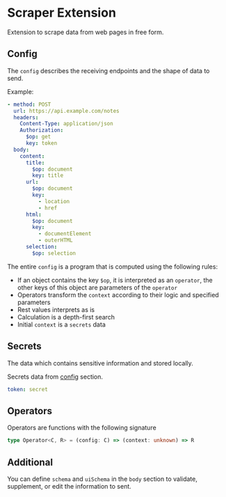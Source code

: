 
# Scraper Extension

Extension to scrape data from web pages in free form.

## Config

The `config` describes the receiving endpoints and the shape of data to send.

Example:

```yaml
- method: POST
  url: https://api.example.com/notes
  headers:
    Content-Type: application/json
    Authorization:
      $op: get
      key: token
  body:
    content:
      title:
        $op: document
        key: title
      url:
        $op: document
        key:
          - location
          - href
      html:
        $op: document
        key:
          - documentElement
          - outerHTML
      selection:
        $op: selection
```

The entire `config` is a program that is computed using the following rules:

- If an object contains the key `$op`, it is interpreted as an `operator`, the other keys of this object are parameters of the `operator`
- Operators transform the `context` according to their logic and specified parameters
- Rest values interprets as is
- Calculation is a depth-first search
- Initial `context` is a `secrets` data

## Secrets

The data which contains sensitive information and stored locally.

Secrets data from [config](#config) section.

```yaml
token: secret
```

## Operators

Operators are functions with the following signature

```typescript
type Operator<C, R> = (config: C) => (context: unknown) => R
```

## Additional

You can define `schema` and `uiSchema` in the `body` section to validate, supplement, or edit the information to sent.
